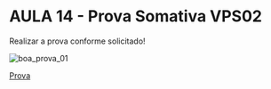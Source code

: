 # AULA 14 - Prova Somativa VPS02

Realizar a prova conforme solicitado!


![boa_prova_01](https://media0.giphy.com/media/v1.Y2lkPTc5MGI3NjExb2xka2s0cjRpaWg0ZG0zc3BxOHFtbTlpeXU4b3MwMnNxNDhuOTRjeiZlcD12MV9pbnRlcm5hbF9naWZfYnlfaWQmY3Q9Zw/KDi423GwIyWRDFhXJ5/giphy.webp)


[Prova](https://forms.gle/pQLtM4dmJRa48Tp88)
